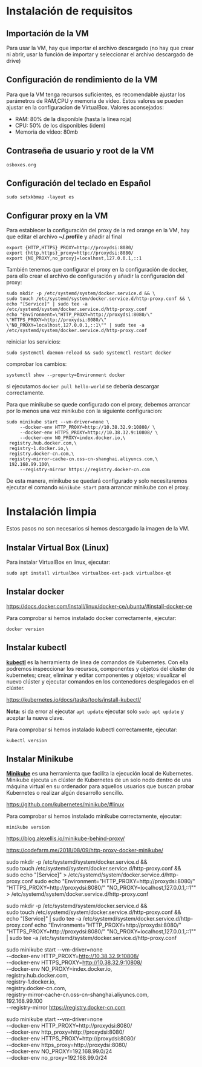 # Instalación de requisitos

## Importación de la VM
Para usar la VM, hay que importar el archivo descargado (no hay que crear ni abrir, usar la función de importar y seleccionar el archivo descargado de drive)

## Configuración de rendimiento de la VM
Para que la VM tenga recursos suficientes, es recomendable ajustar los parámetros de RAM,CPU y memoria de vídeo. Estos valores se pueden ajustar en la configuracion de VirtualBox. Valores aconsejados:

- RAM: 80% de la disponible (hasta la linea roja)
- CPU: 50% de los disponibles (idem)
- Memoria de vídeo: 80mb

## Contraseña de usuario y root de la VM
`osboxes.org`

## Configuración del teclado en Español
`sudo setxkbmap -layout es`

## Configurar proxy en la VM
Para establecer la configuración del proxy de la red orange en la VM, hay que editar el archivo **~/.profile** y añadir al final
```
export {HTTP,HTTPS}_PROXY=http://proxydsi:8080/
export {http,https}_proxy=http://proxydsi:8080/
export {NO_PROXY,no_proxy}=localhost,127.0.0.1,::1
```
También tenemos que configurar el proxy en la configuración de docker, para ello crear el archivo de configuración y añadir la configuración del proxy:
```
sudo mkdir -p /etc/systemd/system/docker.service.d && \
sudo touch /etc/systemd/system/docker.service.d/http-proxy.conf && \
echo "[Service]" | sudo tee -a /etc/systemd/system/docker.service.d/http-proxy.conf
echo "Environment=\"HTTP_PROXY=http://proxydsi:8080/\" \"HTTPS_PROXY=http://proxydsi:8080/\" \"NO_PROXY=localhost,127.0.0.1,::1\"" | sudo tee -a /etc/systemd/system/docker.service.d/http-proxy.conf
```
reiniciar los servicios:
```
sudo systemctl daemon-reload && sudo systemctl restart docker
```
comprobar los cambios:
```
systemctl show --property=Environment docker
```
si ejecutamos `docker pull hello-world` se debería descargar correctamente.

Para que minikube se quede configurado con el proxy, debemos arrancar por lo menos una vez minikube con la siguiente configuracion:
```
sudo minikube start --vm-driver=none \
     --docker-env HTTP_PROXY=http://10.38.32.9:10808/ \
     --docker-env HTTPS_PROXY=http://10.38.32.9:10808/ \
     --docker-env NO_PROXY=index.docker.io,\
 registry.hub.docker.com,\
 registry-1.docker.io,\
 registry.docker-cn.com,\
 registry-mirror-cache-cn.oss-cn-shanghai.aliyuncs.com,\
 192.168.99.100\
     --registry-mirror https://registry.docker-cn.com
```
De esta manera, minikube se quedará configurado y solo necesitaremos ejecutar el comando `minikube start` para arrancar minikube con el proxy.

# Instalación limpia
Estos pasos no son necesarios si hemos descargado la imagen de la VM.

## Instalar Virtual Box (Linux)
Para instalar VirtualBox en linux, ejecutar:

`sudo apt install virtualbox virtualbox-ext-pack virtualbox-qt`


## Instalar docker
https://docs.docker.com/install/linux/docker-ce/ubuntu/#install-docker-ce

Para comprobar si hemos instalado docker correctamente, ejecutar:

`docker version`

## Instalar kubectl
[**kubectl**](https://kubernetes.io/docs/reference/kubectl/overview) es la herramienta de línea de comandos de Kubernetes. Con ella podremos inspeccionar los recursos, componentes y objetos del clúster de kubernetes; crear, eliminar y editar componentes y objetos; visualizar el nuevo clúster y ejecutar comandos en los contenedores desplegados en el clúster.

https://kubernetes.io/docs/tasks/tools/install-kubectl/

**Nota:** si da error al ejecutar `apt update` ejecutar solo `sudo apt update` y aceptar la nueva clave.

Para comprobar si hemos instalado kubectl correctamente, ejecutar:

`kubectl version`



## Instalar Minikube

[**Minikube**](https://github.com/kubernetes/minikube/) es una herramienta que facilita la ejecución local de Kubernetes. Minikube ejecuta un clúster de Kubernetes de un solo nodo dentro de una máquina virtual en su ordenador para aquellos usuarios que buscan probar Kubernetes o realizar algún desarrollo sencillo.

https://github.com/kubernetes/minikube/#linux

Para comprobar si hemos instalado minikube correctamente, ejecutar:

`minikube version`


https://blog.alexellis.io/minikube-behind-proxy/

https://codefarm.me/2018/08/09/http-proxy-docker-minikube/


sudo mkdir -p /etc/systemd/system/docker.service.d && \
sudo touch /etc/systemd/system/docker.service.d/http-proxy.conf && \
sudo echo "[Service]" > /etc/systemd/system/docker.service.d/http-proxy.conf
sudo echo "Environment=\"HTTP_PROXY=http://proxydsi:8080/\" \"HTTPS_PROXY=http://proxydsi:8080/\" \"NO_PROXY=localhost,127.0.0.1,::1\"" > /etc/systemd/system/docker.service.d/http-proxy.conf

sudo mkdir -p /etc/systemd/system/docker.service.d && \
sudo touch /etc/systemd/system/docker.service.d/http-proxy.conf && \
echo "[Service]" | sudo tee -a /etc/systemd/system/docker.service.d/http-proxy.conf
echo "Environment=\"HTTP_PROXY=http://proxydsi:8080/\" \"HTTPS_PROXY=http://proxydsi:8080/\" \"NO_PROXY=localhost,127.0.0.1,::1\"" | sudo tee -a /etc/systemd/system/docker.service.d/http-proxy.conf


sudo minikube start --vm-driver=none \
     --docker-env HTTP_PROXY=http://10.38.32.9:10808/ \
     --docker-env HTTPS_PROXY=http://10.38.32.9:10808/ \
     --docker-env NO_PROXY=index.docker.io,\
 registry.hub.docker.com,\
 registry-1.docker.io,\
 registry.docker-cn.com,\
 registry-mirror-cache-cn.oss-cn-shanghai.aliyuncs.com,\
 192.168.99.100\
     --registry-mirror https://registry.docker-cn.com

sudo minikube start --vm-driver=none \
     --docker-env HTTP_PROXY=http://proxydsi:8080/ \
     --docker-env http_proxy=http://proxydsi:8080/ \
     --docker-env HTTPS_PROXY=http://proxydsi:8080/ \
     --docker-env https_proxy=http://proxydsi:8080/ \
     --docker-env NO_PROXY=192.168.99.0/24 \
     --docker-env no_proxy=192.168.99.0/24
